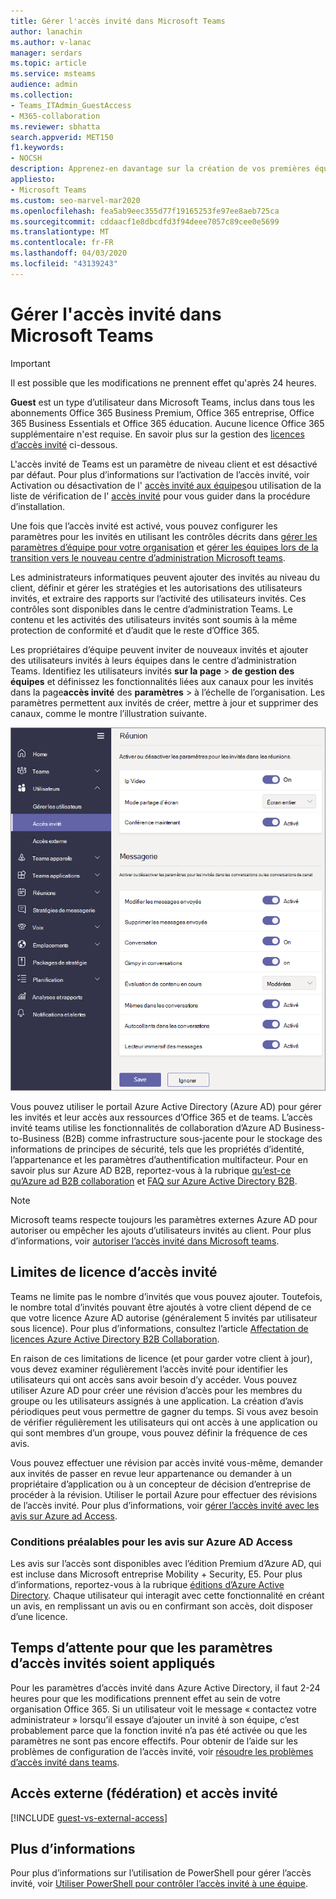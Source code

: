 ```yaml
---
title: Gérer l'accès invité dans Microsoft Teams
author: lanachin
ms.author: v-lanac
manager: serdars
ms.topic: article
ms.service: msteams
audience: admin
ms.collection:
- Teams_ITAdmin_GuestAccess
- M365-collaboration
ms.reviewer: sbhatta
search.appverid: MET150
f1.keywords:
- NOCSH
description: Apprenez-en davantage sur la création de vos premières équipes et canaux, les premiers adoptateurs, surveiller l’utilisation et les commentaires, et obtenir des ressources pour planifier le déploiement à l’échelle de l’organisation.
appliesto:
- Microsoft Teams
ms.custom: seo-marvel-mar2020
ms.openlocfilehash: fea5ab9eec355d77f19165253fe97ee8aeb725ca
ms.sourcegitcommit: cddaacf1e8dbcdfd3f94deee7057c89cee0e5699
ms.translationtype: MT
ms.contentlocale: fr-FR
ms.lasthandoff: 04/03/2020
ms.locfileid: "43139243"
---
```

<a name="manage-guest-access-in-microsoft-teams"></a>Gérer l'accès invité dans Microsoft Teams
======================================

> [!IMPORTANT]
> Il est possible que les modifications ne prennent effet qu'après 24 heures. 

**Guest** est un type d’utilisateur dans Microsoft Teams, inclus dans tous les abonnements Office 365 Business Premium, Office 365 entreprise, Office 365 Business Essentials et Office 365 éducation. Aucune licence Office 365 supplémentaire n'est requise. En savoir plus sur la gestion des [licences d’accès invité](#guest-access-licensing-limits) ci-dessous.

L'accès invité de Teams est un paramètre de niveau client et est désactivé par défaut. Pour plus d’informations sur l’activation de l’accès invité, voir Activation ou désactivation de l' [accès invité aux équipes](set-up-guests.md)ou utilisation de la liste de vérification de l' [accès invité](guest-access-checklist.md) pour vous guider dans la procédure d’installation.

Une fois que l’accès invité est activé, vous pouvez configurer les paramètres pour les invités en utilisant les contrôles décrits dans [gérer les paramètres d’équipe pour votre organisation](enable-features-office-365.md) et [gérer les équipes lors de la transition vers le nouveau centre d’administration Microsoft teams](manage-teams-skypeforbusiness-admin-center.md).     
    
Les administrateurs informatiques peuvent ajouter des invités au niveau du client, définir et gérer les stratégies et les autorisations des utilisateurs invités, et extraire des rapports sur l’activité des utilisateurs invités. Ces contrôles sont disponibles dans le centre d’administration Teams. Le contenu et les activités des utilisateurs invités sont soumis à la même protection de conformité et d’audit que le reste d’Office 365.

Les propriétaires d’équipe peuvent inviter de nouveaux invités et ajouter des utilisateurs invités à leurs équipes dans le centre d’administration Teams. Identifiez les utilisateurs invités **sur la page** > **de gestion des équipes** et définissez les fonctionnalités liées aux canaux pour les invités dans la page**accès invité** des **paramètres** > à l’échelle de l’organisation. Les paramètres permettent aux invités de créer, mettre à jour et supprimer des canaux, comme le montre l’illustration suivante.

![Paramètres des autorisations invité dans teams](media/manage-guest-access-image1.png)
  
Vous pouvez utiliser le portail Azure Active Directory (Azure AD) pour gérer les invités et leur accès aux ressources d’Office 365 et de teams. L’accès invité teams utilise les fonctionnalités de collaboration d’Azure AD Business-to-Business (B2B) comme infrastructure sous-jacente pour le stockage des informations de principes de sécurité, tels que les propriétés d’identité, l’appartenance et les paramètres d’authentification multifacteur. Pour en savoir plus sur Azure AD B2B, reportez-vous à la rubrique [qu’est-ce qu’Azure ad B2B collaboration](https://go.microsoft.com/fwlink/p/?linkid=853011) et [FAQ sur Azure Active Directory B2B](https://go.microsoft.com/fwlink/p/?linkid=853020).

> [!NOTE]
> Microsoft teams respecte toujours les paramètres externes Azure AD pour autoriser ou empêcher les ajouts d’utilisateurs invités au client. Pour plus d’informations, voir [autoriser l’accès invité dans Microsoft teams](Teams-dependencies.md).


## <a name="guest-access-licensing-limits"></a>Limites de licence d’accès invité

Teams ne limite pas le nombre d’invités que vous pouvez ajouter. Toutefois, le nombre total d’invités pouvant être ajoutés à votre client dépend de ce que votre licence Azure AD autorise (généralement 5 invités par utilisateur sous licence). Pour plus d’informations, consultez l’article [Affectation de licences Azure Active Directory B2B Collaboration](https://docs.microsoft.com/azure/active-directory/b2b/licensing-guidance).

En raison de ces limitations de licence (et pour garder votre client à jour), vous devez examiner régulièrement l’accès invité pour identifier les utilisateurs qui ont accès sans avoir besoin d’y accéder. Vous pouvez utiliser Azure AD pour créer une révision d’accès pour les membres du groupe ou les utilisateurs assignés à une application. La création d’avis périodiques peut vous permettre de gagner du temps. Si vous avez besoin de vérifier régulièrement les utilisateurs qui ont accès à une application ou qui sont membres d’un groupe, vous pouvez définir la fréquence de ces avis. 

Vous pouvez effectuer une révision par accès invité vous-même, demander aux invités de passer en revue leur appartenance ou demander à un propriétaire d’application ou à un concepteur de décision d’entreprise de procéder à la révision. Utiliser le portail Azure pour effectuer des révisions de l’accès invité. Pour plus d’informations, voir [gérer l’accès invité avec les avis sur Azure ad Access](https://docs.microsoft.com/azure/active-directory/governance/manage-guest-access-with-access-reviews).

###  <a name="prerequisites-for-azure-ad-access-reviews"></a>Conditions préalables pour les avis sur Azure AD Access

Les avis sur l’accès sont disponibles avec l’édition Premium d’Azure AD, qui est incluse dans Microsoft entreprise Mobility + Security, E5. Pour plus d’informations, reportez-vous à la rubrique [éditions d’Azure Active Directory](https://docs.microsoft.com/azure/active-directory/fundamentals/active-directory-whatis). Chaque utilisateur qui interagit avec cette fonctionnalité en créant un avis, en remplissant un avis ou en confirmant son accès, doit disposer d’une licence.



## <a name="lag-time-for-guest-access-settings-to-take-effect"></a>Temps d’attente pour que les paramètres d’accès invités soient appliqués

Pour les paramètres d’accès invité dans Azure Active Directory, il faut 2-24 heures pour que les modifications prennent effet au sein de votre organisation Office 365. Si un utilisateur voit le message « contactez votre administrateur » lorsqu’il essaye d’ajouter un invité à son équipe, c’est probablement parce que la fonction invité n’a pas été activée ou que les paramètres ne sont pas encore effectifs. Pour obtenir de l’aide sur les problèmes de configuration de l’accès invité, voir [résoudre les problèmes d’accès invité dans teams](troubleshoot-guest-access.md).

  
## <a name="external-access-federation-vs-guest-access"></a>Accès externe (fédération) et accès invité

[!INCLUDE [guest-vs-external-access](includes/guest-vs-external-access.md)]

## <a name="more-information"></a>Plus d’informations

Pour plus d’informations sur l’utilisation de PowerShell pour gérer l’accès invité, voir [Utiliser PowerShell pour contrôler l’accès invité à une équipe](guest-access-powershell.md).


